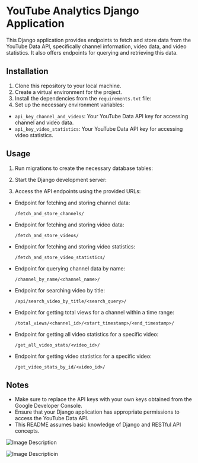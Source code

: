 # YouTube Analytics Django Application

This Django application provides endpoints to fetch and store data from the YouTube Data API, specifically channel information, video data, and video statistics. It also offers endpoints for querying and retrieving this data.

## Installation

1. Clone this repository to your local machine.
2. Create a virtual environment for the project.
3. Install the dependencies from the `requirements.txt` file:
4. Set up the necessary environment variables:
- `api_key_channel_and_videos`: Your YouTube Data API key for accessing channel and video data.
- `api_key_video_statistics`: Your YouTube Data API key for accessing video statistics.

## Usage

1. Run migrations to create the necessary database tables:

2. Start the Django development server:

3. Access the API endpoints using the provided URLs:

- Endpoint for fetching and storing channel data:
  ```
  /fetch_and_store_channels/
  ```

- Endpoint for fetching and storing video data:
  ```
  /fetch_and_store_videos/
  ```

- Endpoint for fetching and storing video statistics:
  ```
  /fetch_and_store_video_statistics/
  ```

- Endpoint for querying channel data by name:
  ```
  /channel_by_name/<channel_name>/
  ```

- Endpoint for searching video by title:
  ```
  /api/search_video_by_title/<search_query>/
  ```

- Endpoint for getting total views for a channel within a time range:
  ```
  /total_views/<channel_id>/<start_timestamp>/<end_timestamp>/
  ```

- Endpoint for getting all video statistics for a specific video:
  ```
  /get_all_video_stats/<video_id>/
  ```

- Endpoint for getting video statistics for a specific video:
  ```
  /get_video_stats_by_id/<video_id>/
  ```

## Notes

- Make sure to replace the API keys with your own keys obtained from the Google Developer Console.
- Ensure that your Django application has appropriate permissions to access the YouTube Data API.
- This README assumes basic knowledge of Django and RESTful API concepts.


![Image Description](/youtubeSearchDashboard/images/Screenshot%202024-03-13%20221717.jpg)

![Image Descriptioin](/youtubeSearchDashboard/images/Screenshot%202024-03-13%20221749.jpg)

